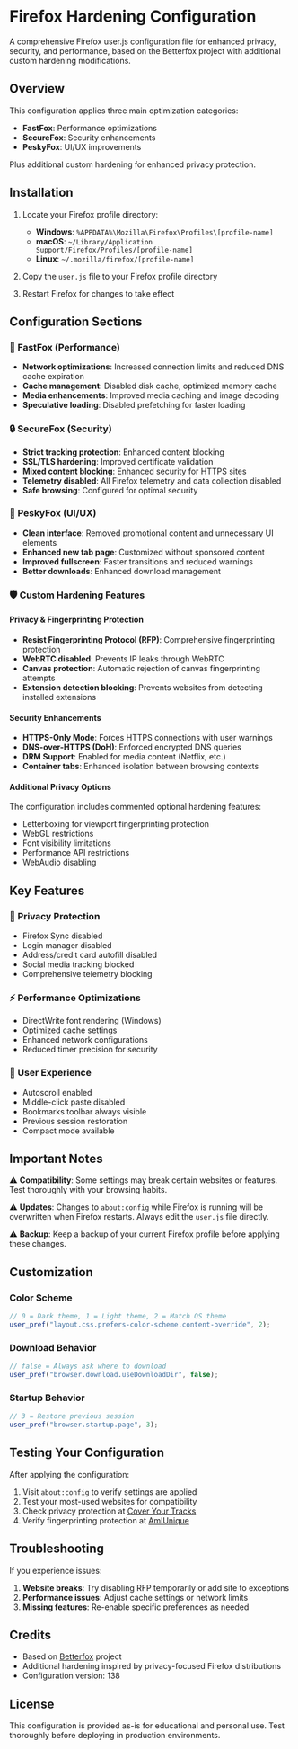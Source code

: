 # Firefox Hardening Configuration

A comprehensive Firefox user.js configuration file for enhanced privacy, security, and performance, based on the Betterfox project with additional custom hardening modifications.

## Overview

This configuration applies three main optimization categories:
- **FastFox**: Performance optimizations
- **SecureFox**: Security enhancements  
- **PeskyFox**: UI/UX improvements

Plus additional custom hardening for enhanced privacy protection.

## Installation

1. Locate your Firefox profile directory:
   - **Windows**: `%APPDATA%\Mozilla\Firefox\Profiles\[profile-name]`
   - **macOS**: `~/Library/Application Support/Firefox/Profiles/[profile-name]`
   - **Linux**: `~/.mozilla/firefox/[profile-name]`

2. Copy the `user.js` file to your Firefox profile directory

3. Restart Firefox for changes to take effect

## Configuration Sections

### 🚀 FastFox (Performance)
- **Network optimizations**: Increased connection limits and reduced DNS cache expiration
- **Cache management**: Disabled disk cache, optimized memory cache
- **Media enhancements**: Improved media caching and image decoding
- **Speculative loading**: Disabled prefetching for faster loading

### 🔒 SecureFox (Security)
- **Strict tracking protection**: Enhanced content blocking
- **SSL/TLS hardening**: Improved certificate validation
- **Mixed content blocking**: Enhanced security for HTTPS sites
- **Telemetry disabled**: All Firefox telemetry and data collection disabled
- **Safe browsing**: Configured for optimal security

### 🎨 PeskyFox (UI/UX)
- **Clean interface**: Removed promotional content and unnecessary UI elements
- **Enhanced new tab page**: Customized without sponsored content
- **Improved fullscreen**: Faster transitions and reduced warnings
- **Better downloads**: Enhanced download management

### 🛡️ Custom Hardening Features

#### Privacy & Fingerprinting Protection
- **Resist Fingerprinting Protocol (RFP)**: Comprehensive fingerprinting protection
- **WebRTC disabled**: Prevents IP leaks through WebRTC
- **Canvas protection**: Automatic rejection of canvas fingerprinting attempts
- **Extension detection blocking**: Prevents websites from detecting installed extensions

#### Security Enhancements
- **HTTPS-Only Mode**: Forces HTTPS connections with user warnings
- **DNS-over-HTTPS (DoH)**: Enforced encrypted DNS queries
- **DRM Support**: Enabled for media content (Netflix, etc.)
- **Container tabs**: Enhanced isolation between browsing contexts

#### Additional Privacy Options
The configuration includes commented optional hardening features:
- Letterboxing for viewport fingerprinting protection
- WebGL restrictions
- Font visibility limitations
- Performance API restrictions
- WebAudio disabling

## Key Features

### 🔐 Privacy Protection
- Firefox Sync disabled
- Login manager disabled
- Address/credit card autofill disabled
- Social media tracking blocked
- Comprehensive telemetry blocking

### ⚡ Performance Optimizations
- DirectWrite font rendering (Windows)
- Optimized cache settings
- Enhanced network configurations
- Reduced timer precision for security

### 🎯 User Experience
- Autoscroll enabled
- Middle-click paste disabled
- Bookmarks toolbar always visible
- Previous session restoration
- Compact mode available

## Important Notes

⚠️ **Compatibility**: Some settings may break certain websites or features. Test thoroughly with your browsing habits.

⚠️ **Updates**: Changes to `about:config` while Firefox is running will be overwritten when Firefox restarts. Always edit the `user.js` file directly.

⚠️ **Backup**: Keep a backup of your current Firefox profile before applying these changes.

## Customization

### Color Scheme
```javascript
// 0 = Dark theme, 1 = Light theme, 2 = Match OS theme
user_pref("layout.css.prefers-color-scheme.content-override", 2);
```

### Download Behavior
```javascript
// false = Always ask where to download
user_pref("browser.download.useDownloadDir", false);
```

### Startup Behavior
```javascript
// 3 = Restore previous session
user_pref("browser.startup.page", 3);
```

## Testing Your Configuration

After applying the configuration:

1. Visit `about:config` to verify settings are applied
2. Test your most-used websites for compatibility
3. Check privacy protection at [Cover Your Tracks](https://coveryourtracks.eff.org/)
4. Verify fingerprinting protection at [AmIUnique](https://amiunique.org/)

## Troubleshooting

If you experience issues:

1. **Website breaks**: Try disabling RFP temporarily or add site to exceptions
2. **Performance issues**: Adjust cache settings or network limits
3. **Missing features**: Re-enable specific preferences as needed

## Credits

- Based on [Betterfox](https://github.com/yokoffing/Betterfox) project
- Additional hardening inspired by privacy-focused Firefox distributions
- Configuration version: 138

## License

This configuration is provided as-is for educational and personal use. Test thoroughly before deploying in production environments.